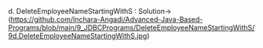 d. DeleteEmployeeNameStartingWithS :
  Solution-> (https://github.com/Inchara-Angadi/Advanced-Java-Based-Programs/blob/main/9_JDBCPrograms/DeleteEmployeeNameStartingWithS/9d.DeleteEmployeeNameStartingWithS.jpg)

